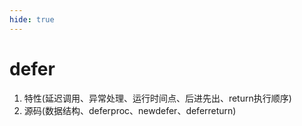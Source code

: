 ```yaml
---
hide: true
---
```

# defer

1. 特性(延迟调用、异常处理、运行时间点、后进先出、return执行顺序)
2. 源码(数据结构、deferproc、newdefer、deferreturn)